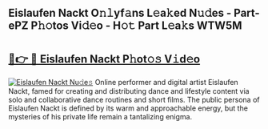## Eislaufen Nackt O𝚗𝚕yf𝚊ns L𝚎a𝚔ed N𝚞𝚍es - Part-ePZ P𝚑𝚘tos Vi𝚍𝚎o - H𝚘𝚝 Part L𝚎a𝚔s WTW5M

# <h2><a href="http://kfdq27.oniu.top/?m=Eislaufen+Nackt">🔗👉 🔴 Eislaufen Nackt P𝚑ot𝚘𝚜 V𝚒d𝚎o</a></h2>

[![Eislaufen Nackt Nu𝚍e𝚜](https://i.imgur.com/0qMVB7G.gif)](http://kfdq27.oniu.top/?m=Eislaufen+Nackt)
Online performer and digital artist Eislaufen Nackt, famed for creating and distributing dance and lifestyle content via solo and collaborative dance routines and short films. The public persona of Eislaufen Nackt is defined by its warm and approachable energy, but the mysteries of his private life remain a tantalizing enigma.  
